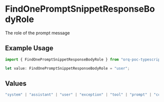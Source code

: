 # FindOnePromptSnippetResponseBodyRole

The role of the prompt message

## Example Usage

```typescript
import { FindOnePromptSnippetResponseBodyRole } from "orq-poc-typescript-multi-env-version/models/operations";

let value: FindOnePromptSnippetResponseBodyRole = "user";
```

## Values

```typescript
"system" | "assistant" | "user" | "exception" | "tool" | "prompt" | "correction" | "expected_output"
```